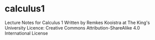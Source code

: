 # calculus1
Lecture Notes for Calculus 1
Written by Remkes Kooistra at The King's University 
Licence: Creative Commons Attribution-ShareAlike 4.0 International License
